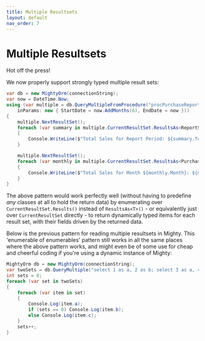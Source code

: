 ```yaml
---
title: Multiple Resultsets
layout: default
nav_order: 7
---
```


# Multiple Resultsets

Hot off the press!

We now properly support strongly typed multiple result sets:

```c#
var db = new MightyOrm(connectionString);
var now = DateTime.Now;
using (var multiple = db.QueryMultipleFromProcedure("procPurchaseReport",
    inParams: new { StartDate = now.AddMonths(6), EndDate = now }))
{
    multiple.NextResultSet();
    foreach (var summary in multiple.CurrentResultSet.ResultsAs<ReportSummary>())
    {
        Console.WriteLine($"Total Sales for Report Period: ${summary.Total}");
    }

    multiple.NextResultSet();
    foreach (var monthly in multiple.CurrentResultSet.ResultsAs<PurchaseReportMonthly>())
    {
        Console.WriteLine($"Total Sales for Month ${monthly.Month}: ${monthly.Total}");
    }
}
```

The above pattern would work perfectly well (without having to predefine *any* classes at all to hold the return data) by enumerating over `CurrentResultSet.Results()` instead of `ResultsAs<T>()` - or equivalently just over `CurrentResultSet` directly - to return dynamically typed items for each result set, with their fields driven by the returned data.

Below is the previous pattern for reading multiple resultsets in Mighty. This 'enumerable of enumerables' pattern still works in all the same places where the above pattern works, and might even be of some use for cheap and cheerful coding if you're using a dynamic instance of Mighty:

```c#
MightyOrm db = new MightyOrm(connectionString);
var twoSets = db.QueryMultiple("select 1 as a, 2 as b; select 3 as a, 4 as c;");
int sets = 0;
foreach (var set in twoSets)
{
    foreach (var item in set)
    {
        Console.Log(item.a);
        if (sets == 0) Console.Log(item.b);
        else Console.Log(item.c);
    }
    sets++;
}
```
